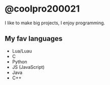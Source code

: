 # @coolpro200021

I like to make big projects, I enjoy programming.

## My fav languages
- Lua/Luau
- C
- Python
- JS (JavaScript)
- Java
- C++
